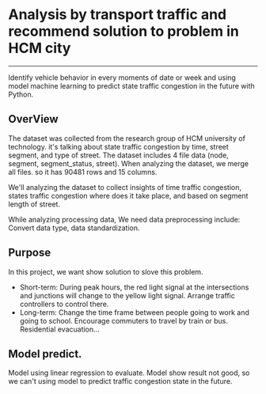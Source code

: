 # Analysis by transport traffic and recommend solution to problem in HCM city
------------------
<p>Identify vehicle behavior in every moments of date or week and using model machine learning to predict state traffic congestion in the future with Python.</p>


## OverView
<p>The dataset was collected from the research group of HCM university of technology. it's talking about state traffic congestion by time, street segment, and type of street. The dataset includes 4 file data (node, segment, segment_status, street). When analyzing the dataset, we merge all files. so it has 90481 rows and 15 columns.</p>
<p>We'll analyzing the dataset to collect insights of time traffic congestion, states traffic congestion where does it take place, and based on segment length of street.</p>
<p>While analyzing processing data, We need data preprocessing include: Convert data type, data standardization.</p>

## Purpose
<p>In this project, we want show solution to slove this problem.</p>
<ul>
  <li>Short-term: During peak hours, the red light signal at the intersections and junctions will change to the yellow light signal. Arrange traffic controllers to control there.</li>
  <li>Long-term: Change the time frame between people going to work and going to school. Encourage commuters to travel by train or bus. Residential evacuation...</li>
</ul>

## Model predict.
<p>Model using linear regression to evaluate. Model show result not good, so we can't using model to predict traffic congestion state in the future.</p>
